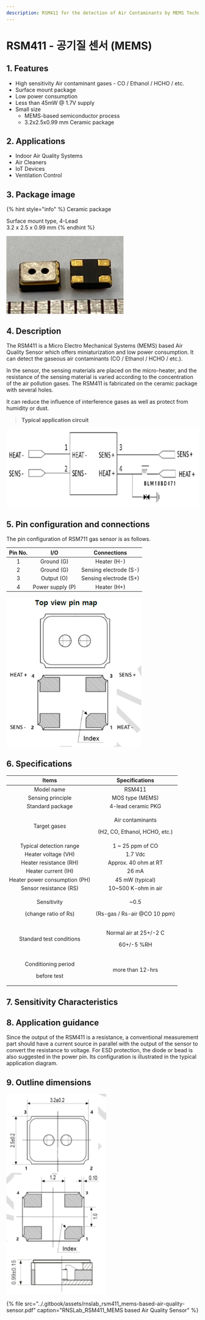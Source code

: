 ```yaml
---
description: RSM411 for the detection of Air Contaminants by MEMS Technology
---
```


# RSM411 - 공기질 센서 \(MEMS\)

## 1. Features

* High sensitivity Air contaminant gases - CO / Ethanol / HCHO / etc.
* Surface mount package
* Low power consumption
* Less than 45mW @ 1.7V supply
* Small size
  * MEMS-based semiconductor process
  * 3.2ⅹ2.5x0.99 mm Ceramic package

## 2. Applications

* Indoor Air Quality Systems
* Air Cleaners
* IoT Devices
* Ventilation Control

## 3. Package image

{% hint style="info" %}
Ceramic package

Surface mount type, 4-Lead  
3.2 x 2.5 x 0.99 mm
{% endhint %}

![Figure 1. Sensor package \(Ceramic\)](../.gitbook/assets/rsm411_package.png)

## 4. Description

The RSM411 is a Micro Electro Mechanical Systems \(MEMS\) based Air Quality Sensor which offers miniaturization and low power consumption. It can detect the gaseous air contaminants \(CO / Ethanol / HCHO / etc.\). 

In the sensor, the sensing materials are placed on the micro-heater, and the resistance of the sensing material is varied according to the concentration of the air pollution gases. The RSM411 is fabricated on the ceramic package with several holes. 

It can reduce the influence of interference gases as well as protect from humidity or dust.

> **Typical application circuit**

![Figure 2. Basic measurement circuit](../.gitbook/assets/rsm411_circuit.png)

## 5. Pin configuration and connections

The pin configuration of RSM711 gas sensor is as follows.

| Pin No. | I/O | Connections |
| :---: | :---: | :---: |
| 1 | Ground \(G\) | Heater \(H-\) |
| 2 | Ground \(G\) | Sensing electrode \(S-\) |
| 3 | Output \(O\) | Sensing electrode \(S+\) |
| 4 | Power supply \(P\) | Heater \(H+\) |

![Figure 3. RSM411 Pin connections](../.gitbook/assets/rsm411_pin-connections.png)

## 6. Specifications

<table>
  <thead>
    <tr>
      <th style="text-align:center">Items</th>
      <th style="text-align:center">Specifications</th>
    </tr>
  </thead>
  <tbody>
    <tr>
      <td style="text-align:center">Model name</td>
      <td style="text-align:center">RSM411</td>
    </tr>
    <tr>
      <td style="text-align:center">Sensing principle</td>
      <td style="text-align:center">MOS type (MEMS)</td>
    </tr>
    <tr>
      <td style="text-align:center">Standard package</td>
      <td style="text-align:center">4-lead ceramic PKG</td>
    </tr>
    <tr>
      <td style="text-align:center">Target gases</td>
      <td style="text-align:center">
        <p>Air contaminants</p>
        <p>(H2, CO, Ethanol, HCHO, etc.)</p>
      </td>
    </tr>
    <tr>
      <td style="text-align:center">Typical detection range</td>
      <td style="text-align:center">1 ~ 25 ppm of CO</td>
    </tr>
    <tr>
      <td style="text-align:center">Heater voltage (VH)</td>
      <td style="text-align:center">1.7 Vdc</td>
    </tr>
    <tr>
      <td style="text-align:center">Heater resistance (RH)</td>
      <td style="text-align:center">Approx. 40 ohm at RT</td>
    </tr>
    <tr>
      <td style="text-align:center">Heater current (IH)</td>
      <td style="text-align:center">26 mA</td>
    </tr>
    <tr>
      <td style="text-align:center">Heater power consumption (PH)</td>
      <td style="text-align:center">45 mW (typical)</td>
    </tr>
    <tr>
      <td style="text-align:center">Sensor resistance (RS)</td>
      <td style="text-align:center">10~500 K-ohm in air</td>
    </tr>
    <tr>
      <td style="text-align:center">
        <p>Sensitivity</p>
        <p>(change ratio of Rs)</p>
      </td>
      <td style="text-align:center">
        <p>~0.5</p>
        <p>(Rs-gas / Rs-air @CO 10 ppm)</p>
      </td>
    </tr>
    <tr>
      <td style="text-align:center">Standard test conditions</td>
      <td style="text-align:center">
        <p>Normal air at 25+/-2 C</p>
        <p>60+/-5 %RH</p>
      </td>
    </tr>
    <tr>
      <td style="text-align:center">
        <p>Conditioning period</p>
        <p>before test</p>
      </td>
      <td style="text-align:center">more than 12-hrs</td>
    </tr>
  </tbody>
</table>

## 7. Sensitivity Characteristics



## 8. Application guidance

Since the output of the RSM411 is a resistance, a conventional measurement part should have a current source in parallel with the output of the sensor to convert the resistance to voltage. For ESD protection, the diode or bead is also suggested in the power pin. Its configuration is illustrated in the typical application diagram.

## 9. Outline dimensions

![Figure 5. Structure and dimensions](../.gitbook/assets/rsm411_outline_dimensions.png)



{% file src="../.gitbook/assets/rnslab\_rsm411\_mems-based-air-quality-sensor.pdf" caption="RNSLab\_RSM411\_MEMS based Air Quality Sensor" %}

